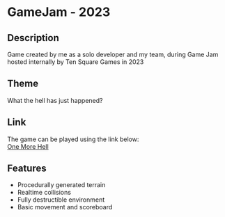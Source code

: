 # GameJam - 2023

## Description
Game created by me as a solo developer and my team, during Game Jam hosted internally by Ten Square Games in 2023

## Theme
What the hell has just happened?

## Link
The game can be played using the link below:  
[One More Hell](https://kmiecis.itch.io/one-more-hell)

## Features
- Procedurally generated terrain
- Realtime collisions
- Fully destructible environment
- Basic movement and scoreboard
